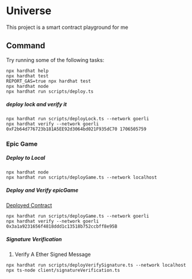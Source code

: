 # Universe

This project is a smart contract playground for me

## Command

Try running some of the following tasks:

```shell
npx hardhat help
npx hardhat test
REPORT_GAS=true npx hardhat test
npx hardhat node
npx hardhat run scripts/deploy.ts
```

##### deploy lock and verify it

```shell
npx hardhat run scripts/deployLock.ts --network goerli
npx hardhat verify --network goerli 0xF2b64d776723b181A5EE92d3064bd021F935dC70 1706505759
```

### Epic Game

##### Deploy to Local
```shell
npx hardhat node
npx hardhat run scripts/deployGame.ts --network localhost
```


##### Deploy and Verify epicGame

[Deployed Contract](https://goerli.etherscan.io/address/0x3a1a9231656f4818ddd1c13518b752ccbff8e95B#readContract) 

```shell
npx hardhat run scripts/deployGame.ts --network goerli
npx hardhat verify --network goerli 0x3a1a9231656f4818ddd1c13518b752ccbff8e95B
```

##### Signature Verification

1. Verify A Ether Signed Message

```shell
npx hardhat run scripts/deployVerifySignature.ts --network localhost
npx ts-node client/signatureVerification.ts
```
